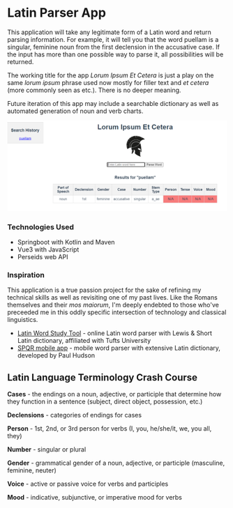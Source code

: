 # Latin Parser App

This application will take any legitimate form of a Latin word and return parsing information. For example, it will tell you that the word puellam is a singular, feminine noun from the first declension in the accusative case. If the input has more than one possible way to parse it, all possibilities will be returned.

The working title for the app *Lorum Ipsum Et Cetera* is just a play on the same *lorum ipsum* phrase used now mostly for filler text and *et cetera* (more commonly seen as etc.). There is no deeper meaning.

Future iteration of this app may include a searchable dictionary as well as automated generation of noun and verb charts.

![parsed results for puella using this application](image.png)

### Technologies Used
- Springboot with Kotlin and Maven
- Vue3 with JavaScript
- Perseids web API

### Inspiration
This application is a true passion project for the sake of refining my technical skills as well as revisiting one of my past lives. Like the Romans themselves and their *mos maiorum*, I'm deeply endebted to those who've preceeded me in this oddly specific intersection of technology and classical linguistics.

- [Latin Word Study Tool](https://www.perseus.tufts.edu/hopper/morph?l=chartis&la=la) - online Latin word parser with Lewis & Short Latin dictionary, affiliated with Tufts University
- [SPQR mobile app](https://apps.apple.com/us/app/spqr-latin-dictionary-and-reader/id407340562) -  mobile word parser with extensive Latin dictionary, developed by Paul Hudson

## Latin Language Terminology Crash Course

**Cases** - the endings on a noun, adjective, or participle that determine how they function in a sentence (subject, direct object, possession, etc.)

**Declensions** - categories of endings for cases

**Person** - 1st, 2nd, or 3rd person for verbs (I, you, he/she/it, we, you all, they)

**Number** - singular or plural

**Gender** - grammatical gender of a noun, adjective, or participle (masculine, feminine, neuter)

**Voice** - active or passive voice for verbs and participles

**Mood** - indicative, subjunctive, or imperative mood for verbs